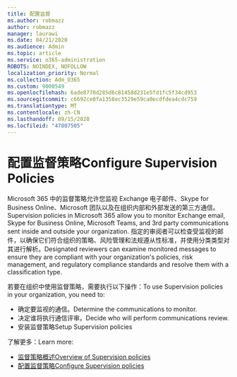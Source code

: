 ```yaml
---
title: 配置监督
ms.author: robmazz
author: robmazz
manager: laurawi
ms.date: 04/21/2020
ms.audience: Admin
ms.topic: article
ms.service: o365-administration
ROBOTS: NOINDEX, NOFOLLOW
localization_priority: Normal
ms.collection: Adm_O365
ms.custom: 9000549
ms.openlocfilehash: 6ade8770d285d6c81458d231e5fd1fc5f34cd953
ms.sourcegitcommit: c6692ce0fa1358ec3529e59ca0ecdfdea4cdc759
ms.translationtype: MT
ms.contentlocale: zh-CN
ms.lasthandoff: 09/15/2020
ms.locfileid: "47807505"
---
```

# <a name="configure-supervision-policies"></a><span data-ttu-id="3bf5b-102">配置监督策略</span><span class="sxs-lookup"><span data-stu-id="3bf5b-102">Configure Supervision Policies</span></span>

<span data-ttu-id="3bf5b-103">Microsoft 365 中的监督策略允许您监视 Exchange 电子邮件、Skype for Business Online、Microsoft 团队以及在组织内部和外部发送的第三方通信。</span><span class="sxs-lookup"><span data-stu-id="3bf5b-103">Supervision policies in Microsoft 365 allow you to monitor Exchange email, Skype for Business Online, Microsoft Teams, and 3rd party communications sent inside and outside your organization.</span></span> <span data-ttu-id="3bf5b-104">指定的审阅者可以检查受监视的邮件，以确保它们符合组织的策略、风险管理和法规遵从性标准，并使用分类类型对其进行解析。</span><span class="sxs-lookup"><span data-stu-id="3bf5b-104">Designated reviewers can examine monitored messages to ensure they are compliant with your organization's policies, risk management, and regulatory compliance standards and resolve them with a classification type.</span></span>

<span data-ttu-id="3bf5b-105">若要在组织中使用监督策略，需要执行以下操作：</span><span class="sxs-lookup"><span data-stu-id="3bf5b-105">To use Supervision policies in your organization, you need to:</span></span>

- <span data-ttu-id="3bf5b-106">确定要监视的通信。</span><span class="sxs-lookup"><span data-stu-id="3bf5b-106">Determine the communications to monitor.</span></span>
- <span data-ttu-id="3bf5b-107">决定谁将执行通信评审。</span><span class="sxs-lookup"><span data-stu-id="3bf5b-107">Decide who will perform communications review.</span></span>
- <span data-ttu-id="3bf5b-108">安装监督策略</span><span class="sxs-lookup"><span data-stu-id="3bf5b-108">Setup Supervision policies</span></span>

<span data-ttu-id="3bf5b-109">了解更多：</span><span class="sxs-lookup"><span data-stu-id="3bf5b-109">Learn more:</span></span>

- [<span data-ttu-id="3bf5b-110">监督策略概述</span><span class="sxs-lookup"><span data-stu-id="3bf5b-110">Overview of Supervision policies</span></span>](https://docs.microsoft.com/microsoft-365/compliance/supervision-policies)
- [<span data-ttu-id="3bf5b-111">配置监督策略</span><span class="sxs-lookup"><span data-stu-id="3bf5b-111">Configure Supervision policies</span></span>](https://docs.microsoft.com/microsoft-365/compliance/configure-supervision-policies)
